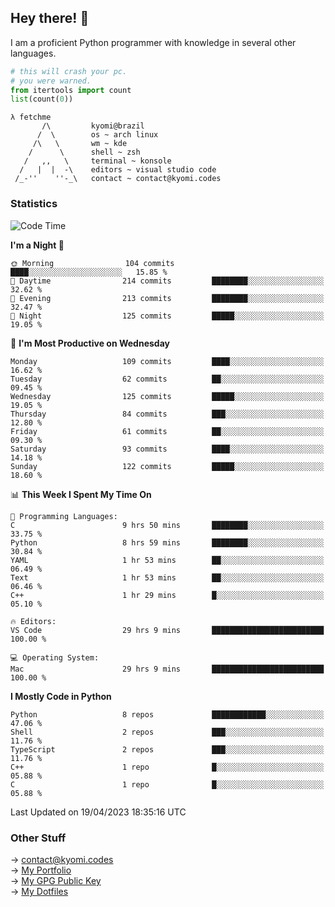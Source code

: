## Hey there! 👋
I am a proficient Python programmer with knowledge in several other languages.

```py
# this will crash your pc.
# you were warned.
from itertools import count
list(count(0))
```
```
λ fetchme
       /\         kyomi@brazil
      /  \        os ~ arch linux
     /\   \       wm ~ kde
    /      \      shell ~ zsh
   /   ,,   \     terminal ~ konsole
  /   |  |  -\    editors ~ visual studio code
 /_-''    ''-_\   contact ~ contact@kyomi.codes
```

### Statistics
<!--START_SECTION:waka-->
![Code Time](http://img.shields.io/badge/Code%20Time-347%20hrs%2047%20mins-blue)

**I'm a Night 🦉** 

```text
🌞 Morning                104 commits         ████░░░░░░░░░░░░░░░░░░░░░   15.85 % 
🌆 Daytime                214 commits         ████████░░░░░░░░░░░░░░░░░   32.62 % 
🌃 Evening                213 commits         ████████░░░░░░░░░░░░░░░░░   32.47 % 
🌙 Night                  125 commits         █████░░░░░░░░░░░░░░░░░░░░   19.05 % 
```
📅 **I'm Most Productive on Wednesday** 

```text
Monday                   109 commits         ████░░░░░░░░░░░░░░░░░░░░░   16.62 % 
Tuesday                  62 commits          ██░░░░░░░░░░░░░░░░░░░░░░░   09.45 % 
Wednesday                125 commits         █████░░░░░░░░░░░░░░░░░░░░   19.05 % 
Thursday                 84 commits          ███░░░░░░░░░░░░░░░░░░░░░░   12.80 % 
Friday                   61 commits          ██░░░░░░░░░░░░░░░░░░░░░░░   09.30 % 
Saturday                 93 commits          ████░░░░░░░░░░░░░░░░░░░░░   14.18 % 
Sunday                   122 commits         █████░░░░░░░░░░░░░░░░░░░░   18.60 % 
```


📊 **This Week I Spent My Time On** 

```text
💬 Programming Languages: 
C                        9 hrs 50 mins       ████████░░░░░░░░░░░░░░░░░   33.75 % 
Python                   8 hrs 59 mins       ████████░░░░░░░░░░░░░░░░░   30.84 % 
YAML                     1 hr 53 mins        ██░░░░░░░░░░░░░░░░░░░░░░░   06.49 % 
Text                     1 hr 53 mins        ██░░░░░░░░░░░░░░░░░░░░░░░   06.46 % 
C++                      1 hr 29 mins        █░░░░░░░░░░░░░░░░░░░░░░░░   05.10 % 

🔥 Editors: 
VS Code                  29 hrs 9 mins       █████████████████████████   100.00 % 

💻 Operating System: 
Mac                      29 hrs 9 mins       █████████████████████████   100.00 % 
```

**I Mostly Code in Python** 

```text
Python                   8 repos             ████████████░░░░░░░░░░░░░   47.06 % 
Shell                    2 repos             ███░░░░░░░░░░░░░░░░░░░░░░   11.76 % 
TypeScript               2 repos             ███░░░░░░░░░░░░░░░░░░░░░░   11.76 % 
C++                      1 repo              █░░░░░░░░░░░░░░░░░░░░░░░░   05.88 % 
C                        1 repo              █░░░░░░░░░░░░░░░░░░░░░░░░   05.88 % 
```




 Last Updated on 19/04/2023 18:35:16 UTC
<!--END_SECTION:waka-->

### Other Stuff

→ contact@kyomi.codes<br />
→ [My Portfolio](https://kyomi.codes)<br />
→ [My GPG Public Key](https://github.com/bitterteriyaki.gpg)<br />
→ [My Dotfiles](https://github.com/bitterteriyaki/dotfiles) 
